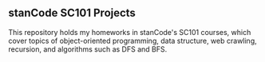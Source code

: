 ## stanCode SC101 Projects
This repository holds my homeworks in stanCode's SC101 courses, which cover topics of object-oriented programming, data structure, web crawling, recursion, and algorithms such as DFS and BFS.
